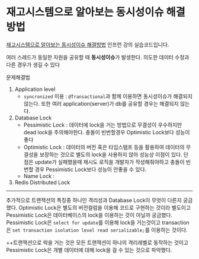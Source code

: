 # 재고시스템으로 알아보는 동시성이슈 해결방법
[재고시스템으로 알아보는 동시성이슈 해결방법](https://www.inflearn.com/course/%EB%8F%99%EC%8B%9C%EC%84%B1%EC%9D%B4%EC%8A%88-%EC%9E%AC%EA%B3%A0%EC%8B%9C%EC%8A%A4%ED%85%9C#)
인프런 강의 실습코드입니다.

여러 스레드가 동일한 자원을 공유할 때 **동시성이슈**가 발생한다.
의도한 데이터 수정과 다른 경우가 생길 수 있다

문제해결법
1. Application level
    - `syncronized` 이용 : `@Transactional`과 함께 이용하면 동시성이슈가 해결되지 않는다. 또한 여러 application(server)가 db를 공유할 경우는 해결되지 않는다.
2. Database Lock
    - Pessimistic Lock : 데이터에 lock을 거는 방법으로 무결성이 우수하지만 dead lock을 주의해야한다. 충돌이 빈번할경우 Optimistic Lock보다 성능이 좋다
    - Optimistic Lock : 데이터의 버전 혹은 타임스탬프 등을 활용하여 데이터의 무결성을 보장하는 것으로 별도의 lock을 사용하지 않아 성능상 이점이 있다. 단점은 update가 실패했을때 재시도 로직을 개발자가 작성해줘야하고 충돌이 빈번할 경우 Pessimistic Lock보다 성능이 안좋을 수 있다.
    - Name Lock :
3. Redis Distributed Lock



----------------------------------
추가적으로 트랜잭션의 특징중 하나인 격리성과 Database Lock이 무엇이 다른지 궁금했다. 
Optimistic Lock은 별도의 버전컬럼을 이용해 코드로 구현하는 것이라 별도이고
Pessimistic Lock은 데이터베이스의 lock을 이용하는 것이 아닐까 궁금했다.
Pessimistic Lock은 `select for update`를 이용해 lock을 거는것이고 transaction은 `set transaction isolation level read serializable;`를 이용하는 것이다.

++트랜잭션으로 락을 거는 것은 모든 트랜잭션이 하나의 격리레벨로 동작하는 것이고 Pessimistic Lock은 개별 데이터에 대해 lock을 걸 수 있는 것으로 파악했다.